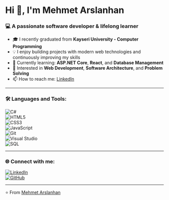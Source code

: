 # Hi 👋, I'm Mehmet Arslanhan  

### 💻 A passionate software developer & lifelong learner  

- 🎓 I recently graduated from **Kayseri University - Computer Programming**  
- 💡 I enjoy building projects with modern web technologies and continuously improving my skills  
- 🌱 Currently learning: **ASP.NET Core**, **React**, and **Database Management**  
- 🔭 Interested in **Web Development**, **Software Architecture**, and **Problem Solving**  
- 📫 How to reach me: [LinkedIn](https://www.linkedin.com/in/mehmet-arslanhan-05a42a2a9/)  

---

### 🛠 Languages and Tools:
![C#](https://img.shields.io/badge/C%23-239120?style=for-the-badge&logo=c-sharp&logoColor=white)  
![HTML5](https://img.shields.io/badge/HTML5-E34F26?style=for-the-badge&logo=html5&logoColor=white)  
![CSS3](https://img.shields.io/badge/CSS3-1572B6?style=for-the-badge&logo=css3&logoColor=white)  
![JavaScript](https://img.shields.io/badge/JavaScript-323330?style=for-the-badge&logo=javascript&logoColor=F7DF1E)  
![Git](https://img.shields.io/badge/Git-F05032?style=for-the-badge&logo=git&logoColor=white)  
![Visual Studio](https://img.shields.io/badge/Visual%20Studio-5C2D91?style=for-the-badge&logo=visual-studio&logoColor=white)  
![SQL](https://img.shields.io/badge/SQL-336791?style=for-the-badge&logo=postgresql&logoColor=white)  

---

### 🌐 Connect with me:
[![LinkedIn](https://img.shields.io/badge/LinkedIn-0077B5?style=for-the-badge&logo=linkedin&logoColor=white)](https://www.linkedin.com/in/mehmet-arslanhan-05a42a2a9/)  
[![GitHub](https://img.shields.io/badge/GitHub-100000?style=for-the-badge&logo=github&logoColor=white)](https://github.com/)  

---

⭐️ From [Mehmet Arslanhan](https://github.com/)  
